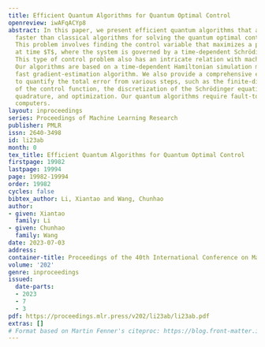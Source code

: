 ```yaml
---
title: Efficient Quantum Algorithms for Quantum Optimal Control
openreview: iwAFqACYp8
abstract: In this paper, we present efficient quantum algorithms that are exponentially
  faster than classical algorithms for solving the quantum optimal control problem.
  This problem involves finding the control variable that maximizes a physical quantity
  at time $T$, where the system is governed by a time-dependent Schrödinger equation.
  This type of control problem also has an intricate relation with machine learning.
  Our algorithms are based on a time-dependent Hamiltonian simulation method and a
  fast gradient-estimation algorithm. We also provide a comprehensive error analysis
  to quantify the total error from various steps, such as the finite-dimensional representation
  of the control function, the discretization of the Schrödinger equation, the numerical
  quadrature, and optimization. Our quantum algorithms require fault-tolerant quantum
  computers.
layout: inproceedings
series: Proceedings of Machine Learning Research
publisher: PMLR
issn: 2640-3498
id: li23ab
month: 0
tex_title: Efficient Quantum Algorithms for Quantum Optimal Control
firstpage: 19982
lastpage: 19994
page: 19982-19994
order: 19982
cycles: false
bibtex_author: Li, Xiantao and Wang, Chunhao
author:
- given: Xiantao
  family: Li
- given: Chunhao
  family: Wang
date: 2023-07-03
address: 
container-title: Proceedings of the 40th International Conference on Machine Learning
volume: '202'
genre: inproceedings
issued:
  date-parts:
  - 2023
  - 7
  - 3
pdf: https://proceedings.mlr.press/v202/li23ab/li23ab.pdf
extras: []
# Format based on Martin Fenner's citeproc: https://blog.front-matter.io/posts/citeproc-yaml-for-bibliographies/
---
```

